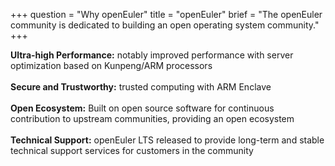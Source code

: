 +++
question = "Why openEuler"
title = "openEuler"
brief = "The openEuler community is dedicated to building an open operating system community."
+++

**Ultra-high Performance:** notably improved performance with server optimization based on Kunpeng/ARM processors <br>     
**Secure and Trustworthy:** trusted computing with ARM Enclave <br>      
**Open Ecosystem:** Built on open source software for continuous contribution to upstream communities, providing an open ecosystem <br>      
**Technical Support:** openEuler LTS released to provide long-term and stable technical support services for customers in the community
